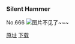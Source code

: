 ### Silent Hammer
No.666
![图片不见了~~~](https://imgs.xkcd.com/comics/silent_hammer.png)

[原址](https://xkcd.com//666) [下载](https://imgs.xkcd.com/comics/silent_hammer.png)

